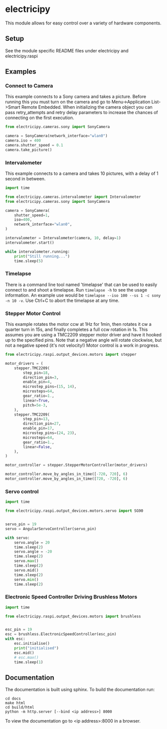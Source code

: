 # electricipy

This module allows for easy control over a variety of hardware components.


## Setup

See the module specific README files under electricipy and electricipy.raspi


## Examples

### Connect to Camera

This example connects to a Sony camera and takes a picture. Before running this you must turn on the camera and go to Menu->Application List->Smart Remote Embedded. When initializing the camera object you can pass retry_attempts and retry delay parameters to increase the chances of connecting on the first execution.

```python
from electricipy.cameras.sony import SonyCamera

camera = SonyCamera(network_interface="wlan0")
camera.iso = 400
camera.shutter_speed = 0.1
camera.take_picture()
```

### Intervalometer

This example connects to a camera and takes 10 pictures, with a delay of 1 second in between.

```python
import time

from electricipy.cameras.intervalometer import Intervalometer
from electricipy.cameras.sony import SonyCamera

camera = SonyCamera(
    shutter_speed=1,
    iso=400,
    network_interface="wlan0",
)

intervalometer = Intervalometer(camera, 10, delay=1)
intervalometer.start()

while intervalometer.running:
    print("Still running...")
    time.sleep(5)
```

### Timelapse

There is a command line tool named 'timelapse' that can be used to easily connect to and shoot a timelapse. Run `timelapse -h` to see the usage information. An example use would be `timelapse --iso 100 --ss 1 -c sony -n 10 -v`. Use Ctrl+C to abort the timelapse at any time.


### Stepper Motor Control

This example rotates the motor ccw at 1Hz for 1min, then rotates it cw a quarter turn in 15s, and finally completes a full ccw rotation in 1s. This assumes you are using a TMC2209 stepper motor driver and have it hooked up to the specified pins. Note that a negative angle will rotate clockwise, but not a negative speed (it's not velocity!) Motor control is a work in progress.

```python
from electricipy.raspi.output_devices.motors import stepper

motor_drivers = (
    stepper.TMC2209(
        step_pin=18,
        direction_pin=3,
        enable_pin=4,
        microstep_pins=(15, 14),
        microsteps=64,
        gear_ratio=1.,
        linear=True,
        pitch=5e-3,
    ),
    stepper.TMC2209(
        step_pin=13,
        direction_pin=27,
        enable_pin=17,
        microstep_pins=(24, 23),
        microsteps=64,
        gear_ratio=1.,
        linear=False,
    ),
)

motor_controller = stepper.StepperMotorController(motor_drivers)

motor_controller.move_by_angles_in_time([-720, 720], 6)
motor_controller.move_by_angles_in_time([720, -720], 6)
```

### Servo control

```python
import time

from electricipy.raspi.output_devices.motors.servo import SG90


servo_pin = 19
servo = AngularServoController(servo_pin)

with servo:
    servo.angle = 20
    time.sleep(2)
    servo.angle = -20
    time.sleep(2)
    servo.max()
    time.sleep(2)
    servo.mid()
    time.sleep(2)
    servo.min()
    time.sleep(2)

```

### Electronic Speed Controller Driving Brushless Motors

```python
import time

from electricipy.raspi.output_devices.motors import brushless


esc_pin = 19
esc = brushless.ElectronicSpeedController(esc_pin)
with esc:
    esc.initialise()
    print("initialised")
    esc.mid()
    # esc.max()
    time.sleep(1)

```

## Documentation

The documentation is built using sphinx. To build the documentation run:
```
cd docs
make html
cd build/html
python -m http.server [--bind <ip address>] 8000
```

To view the documentation go to \<ip address\>:8000 in a browser.
